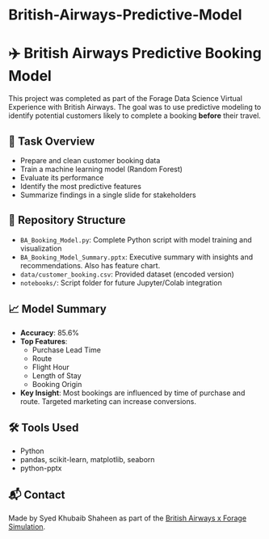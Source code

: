 # British-Airways-Predictive-Model
# ✈️ British Airways Predictive Booking Model

This project was completed as part of the Forage Data Science Virtual Experience with British Airways. The goal was to use predictive modeling to identify potential customers likely to complete a booking **before** their travel.

## 📌 Task Overview
- Prepare and clean customer booking data
- Train a machine learning model (Random Forest)
- Evaluate its performance
- Identify the most predictive features
- Summarize findings in a single slide for stakeholders

## 📂 Repository Structure
- `BA_Booking_Model.py`: Complete Python script with model training and visualization
- `BA_Booking_Model_Summary.pptx`: Executive summary with insights and recommendations. Also has feature chart.
- `data/customer_booking.csv`: Provided dataset (encoded version)
- `notebooks/`: Script folder for future Jupyter/Colab integration

## 📈 Model Summary
- **Accuracy**: 85.6%
- **Top Features**:
  - Purchase Lead Time
  - Route
  - Flight Hour
  - Length of Stay
  - Booking Origin
- **Key Insight**: Most bookings are influenced by time of purchase and route. Targeted marketing can increase conversions.

## 🛠️ Tools Used
- Python
- pandas, scikit-learn, matplotlib, seaborn
- python-pptx

## 📬 Contact
Made by Syed Khubaib Shaheen as part of the [British Airways x Forage Simulation](https://www.theforage.com/).

